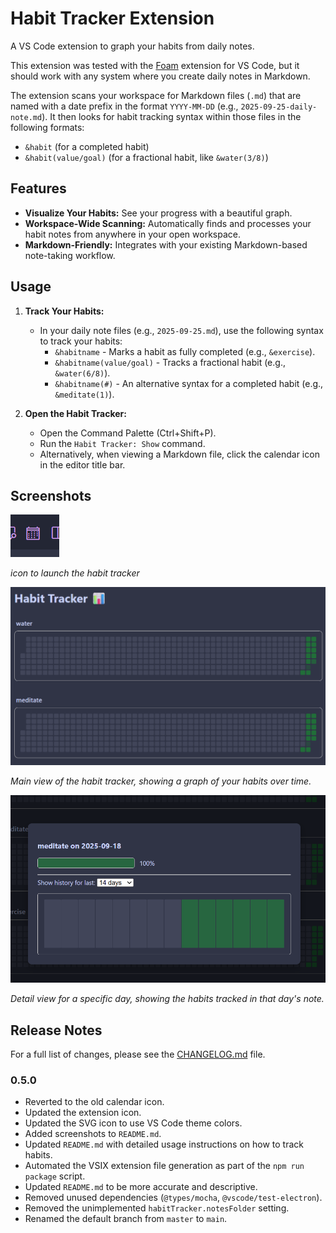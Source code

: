 # Habit Tracker Extension

A VS Code extension to graph your habits from daily notes.

This extension was tested with the [Foam](https://github.com/foambubble/foam) extension for VS Code, but it should work with any system where you create daily notes in Markdown.

The extension scans your workspace for Markdown files (`.md`) that are named with a date prefix in the format `YYYY-MM-DD` (e.g., `2025-09-25-daily-note.md`). It then looks for habit tracking syntax within those files in the following formats:

-   `&habit` (for a completed habit)
-   `&habit(value/goal)` (for a fractional habit, like `&water(3/8)`)


## Features

*   **Visualize Your Habits:** See your progress with a beautiful graph.
*   **Workspace-Wide Scanning:** Automatically finds and processes your habit notes from anywhere in your open workspace.
*   **Markdown-Friendly:** Integrates with your existing Markdown-based note-taking workflow.

## Usage

1.  **Track Your Habits:**
    *   In your daily note files (e.g., `2025-09-25.md`), use the following syntax to track your habits:
        *   `&habitname` - Marks a habit as fully completed (e.g., `&exercise`).
        *   `&habitname(value/goal)` - Tracks a fractional habit (e.g., `&water(6/8)`).
        *   `&habitname(#)` - An alternative syntax for a completed habit (e.g., `&meditate(1)`).

2.  **Open the Habit Tracker:**
    *   Open the Command Palette (Ctrl+Shift+P).
    *   Run the `Habit Tracker: Show` command.
    *   Alternatively, when viewing a Markdown file, click the calendar icon in the editor title bar.

## Screenshots

![Habit Tracker Main View](assets/titlebar_calendar.png)

*icon to launch the habit tracker*

![Habit Tracker Main View](assets/main.png)

*Main view of the habit tracker, showing a graph of your habits over time.*

![Habit Tracker Dialog](assets/dialog.png)

*Detail view for a specific day, showing the habits tracked in that day's note.*


## Release Notes

For a full list of changes, please see the [CHANGELOG.md](CHANGELOG.md) file.

### 0.5.0

- Reverted to the old calendar icon.
- Updated the extension icon.
- Updated the SVG icon to use VS Code theme colors.
- Added screenshots to `README.md`.
- Updated `README.md` with detailed usage instructions on how to track habits.
- Automated the VSIX extension file generation as part of the `npm run package` script.
- Updated `README.md` to be more accurate and descriptive.
- Removed unused dependencies (`@types/mocha`, `@vscode/test-electron`).
- Removed the unimplemented `habitTracker.notesFolder` setting.
- Renamed the default branch from `master` to `main`.
